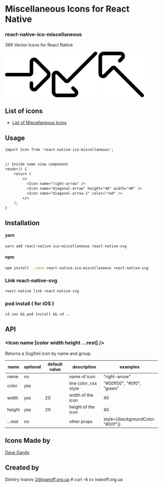 # Miscellaneous Icons for React Native

### react-native-ico-miscellaneous

369 Vector Icons for React Native

<img src="./static/right-arrow.png" alt="right-arrow" width="150" height="150"> <img src="./static/diagonal-arrow.png" alt="diagonal-arrow" width="150" height="150"> <img src="./static/diagonal-arrow-1.png" alt="diagonal-arrow-1" width="150" height="150">

## List of icons

- [List of Miscellaneous Icons](http://ico.simpleness.org/pack/miscellaneous)

## Usage

```
import Icon from 'react-native-ico-miscellaneous';


// Inside some view component
render() {
    return (
        <>
          <Icon name="right-arrow" />
          <Icon name="diagonal-arrow" height="40" width="40" />
          <Icon name="diagonal-arrow-1" color="red" />
        </>
    );
}

```

## Installation

#### yarn

```bash
yarn add react-native-ico-miscellaneous react-native-svg
```

#### npm

```bash
npm install --save react-native-ico-miscellaneous react-native-svg
```

### Link react-native-svg

```bash
react-native link react-native-svg
```

### pod install ( for iOS )

```
cd ios && pod install && cd ..
```

## API

### <Icon name [color width height ...rest] />

Returns a SvgXml icon by name and group.

 name | optional | default value | description | examples
------|----------|---------------|-------------|---------
name | no |  | name of icon | "right-arrow"
color | yes | | line color, css style | "#00ff00", "#0f0", "green"
width | yes | 20 | width of the icon | 40
height | yes | 20 | height of the icon | 40
...rest | no | | other props | style={{backgroundColor: "#00f"}}

## Icons Made by

[Dave Gandy](https://www.flaticon.com/authors/dave-gandy)

## Created by

Dimitry Ivanov <2@ivanoff.org.ua> # curl -A cv ivanoff.org.ua

